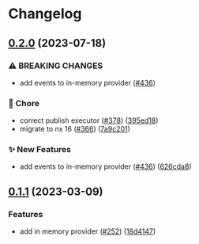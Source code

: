 # Changelog

## [0.2.0](https://github.com/open-feature/js-sdk-contrib/compare/in-memory-provider-v0.1.1...in-memory-provider-v0.2.0) (2023-07-18)

### ⚠ BREAKING CHANGES

- add events to in-memory provider ([#436](https://github.com/open-feature/js-sdk-contrib/issues/436))

### 🧹 Chore

- correct publish executor ([#378](https://github.com/open-feature/js-sdk-contrib/issues/378)) ([395ed18](https://github.com/open-feature/js-sdk-contrib/commit/395ed186de8811ae249f087821fdbdf8899c19f2))
- migrate to nx 16 ([#366](https://github.com/open-feature/js-sdk-contrib/issues/366)) ([7a9c201](https://github.com/open-feature/js-sdk-contrib/commit/7a9c201d16fd7f070a1bcd2e359487ba6e7b78d7))

### ✨ New Features

- add events to in-memory provider ([#436](https://github.com/open-feature/js-sdk-contrib/issues/436)) ([626cda8](https://github.com/open-feature/js-sdk-contrib/commit/626cda8906208e8322d3d901e5095f91b4f130e5))

## [0.1.1](https://github.com/open-feature/js-sdk-contrib/compare/in-memory-provider-v0.1.0...in-memory-provider-v0.1.1) (2023-03-09)

### Features

- add in memory provider ([#252](https://github.com/open-feature/js-sdk-contrib/issues/252)) ([18d4147](https://github.com/open-feature/js-sdk-contrib/commit/18d414700dac19a31fe1bfc4f38c47fc46f40eec))
